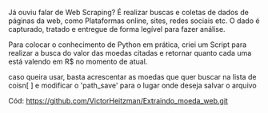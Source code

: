 
Já ouviu falar de Web Scraping? É realizar buscas e coletas de dados de páginas da web, como Plataformas online, sites, redes sociais etc.
O dado é capturado, tratado e entregue de forma legível para fazer análise.

Para colocar o conhecimento de Python em prática, criei um Script para realizar a busca do valor das moedas citadas e retornar quanto cada uma está valendo em R$ no momento de atual.

caso queira usar, basta acrescentar as moedas que quer buscar na lista de coisn[ ] e modificar o 'path_save' para o lugar onde deseja salvar o arquivo

Cód: https://github.com/VictorHeitzman/Extraindo_moeda_web.git
